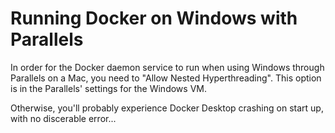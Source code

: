 # Running Docker on Windows with Parallels

In order for the Docker daemon service to run when using Windows through Parallels on a Mac, you need to "Allow Nested Hyperthreading". This option is in the Parallels' settings for the Windows VM.

Otherwise, you'll probably experience Docker Desktop crashing on start up, with no discerable error...

